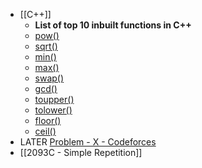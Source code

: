 - [[C++]]
	- **List of top 10 inbuilt functions in C++**
	- [pow()](https://www.geeksforgeeks.org/power-function-cc/)
	- [sqrt()](https://www.geeksforgeeks.org/sqrt-sqrtl-sqrtf-cpp/)
	- [min()](https://www.geeksforgeeks.org/stdmin-in-cpp/)
	- [max()](https://www.geeksforgeeks.org/stdmax-in-cpp/)
	- [swap()](https://www.geeksforgeeks.org/swap-in-cpp/)
	- [gcd()](https://www.geeksforgeeks.org/stdgcd-c-inbuilt-function-finding-gcd/)
	- [toupper()](https://www.geeksforgeeks.org/toupper-function-in-c/)
	- [tolower()](https://www.geeksforgeeks.org/tolower-function-in-c/)
	- [floor()](https://www.geeksforgeeks.org/ceil-floor-functions-cpp/)
	- [ceil()](https://www.geeksforgeeks.org/ceil-floor-functions-cpp/)
- LATER [Problem - X - Codeforces](https://codeforces.com/group/MWSDmqGsZm/contest/219774/problem/X)
- [[2093C - Simple Repetition]]